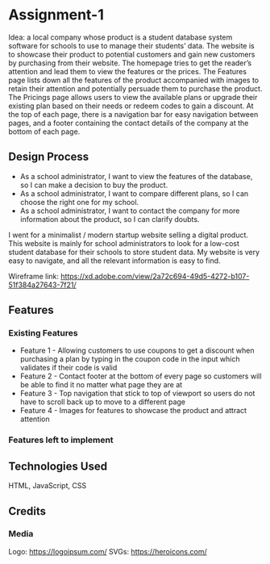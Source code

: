 # Assignment-1
Idea: a local company whose product is a student database system software for schools to use to manage their students’ data. The website is to showcase their product to potential customers and gain new customers by purchasing from their website. The homepage tries to get the reader’s attention and lead them to view the features or the prices. The Features page lists down all the features of the product accompanied with images to retain their attention and potentially persuade them to purchase the product. The Pricings page allows users to view the available plans or upgrade their existing plan based on their needs or redeem codes to gain a discount. At the top of each page, there is a navigation bar for easy navigation between pages, and a footer containing the contact details of the company at the bottom of each page.

## Design Process
- As a school administrator, I want to view the features of the database, so I can make a decision to buy the product.
- As a school administrator, I want to compare different plans, so I can choose the right one for my school.
- As a school administrator, I want to contact the company for more information about the product, so I can clarify doubts.

I went for a minimalist / modern startup website selling a digital product. This website is mainly for school administrators to look for a low-cost student database for their schools to store student data. My website is very easy to navigate, and all the relevant information is easy to find.

Wireframe link: https://xd.adobe.com/view/2a72c694-49d5-4272-b107-51f384a27643-7f21/

## Features

### Existing Features
- Feature 1 - Allowing customers to use coupons to get a discount when purchasing a plan by typing in the coupon code in the input which validates if their code is valid
- Feature 2 - Contact footer at the bottom of every page so customers will be able to find it no matter what page they are at
- Feature 3 - Top navigation that stick to top of viewport so users do not have to scroll back up to move to a different page
- Feature 4 - Images for features to showcase the product and attract attention

### Features left to implement

## Technologies Used
HTML, JavaScript, CSS

## Credits

### Media

Logo: https://logoipsum.com/
SVGs: https://heroicons.com/
